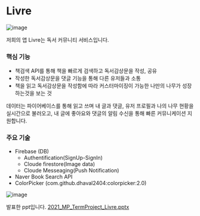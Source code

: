 # Livre


![image](https://user-images.githubusercontent.com/53070295/123210687-51419900-d4fd-11eb-8c25-ced5ff805b61.png)


저희의 앱 Livre는 독서 커뮤니티 서비스입니다.

 ### 핵심 기능
 * 책검색 API를 통해 책을 빠르게 검색하고 독서감상문을 작성, 공유
 * 작성한 독서감상문을 댓글 기능을 통해 다른 유저들과 소통
 * 책을 읽고 독서감상문을 작성함에 따라 커스터마이징이 가능한 나만의 나무가 성장하는것을 보는 것
 
 데이터는 파이어베이스를 통해 읽고 쓰며 내 글과 댓글, 유저 프로필과 나의 나무 현황을 실시간으로 불러오고, 내 글에 좋아요와 댓글의 알림 수신을 통해 빠른 커뮤니케이션 지원합니다.
 
 ### 주요 기술
 * Firebase (DB) 
   * Authentification(SignUp-SignIn)
   * Cloude firestore(Image data)
   * Cloude Messeaging(Push Notification)
 * Naver Book Search API
 * ColorPicker (com.github.dhaval2404:colorpicker:2.0) 
 
 



![image](https://user-images.githubusercontent.com/53070295/123211586-99ad8680-d4fe-11eb-8ac9-f07b342f4f6a.png)

발표한 ppt입니다.
[2021_MP_TermProject_Livre.pptx](https://github.com/MinaRoh/Livre/files/6706637/2021_MP_TermProject_Livre.pptx)


